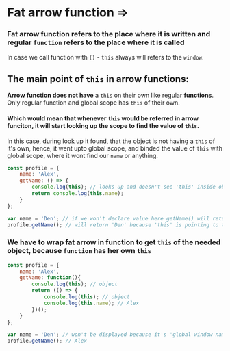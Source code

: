 # Fat arrow function =>

### Fat arrow function refers to the place where it is written and regular `function` refers to the place where it is called

In case we call function with `()` - `this` always will refers to the `window`.

## The main point of `this` in arrow functions:
**Arrow function does not have** a `this` on their own like regular **functions**. Only regular function and global scope has `this` of their own.

#### Which would mean that whenever `this` would be referred in **arrow funciton**, it will start looking **up the scope** to find the value of `this`.

In this case, during look up it found, that the object is not having a `this` of it's own, hence, it went upto global scope, and binded the value of `this` with global scope, where it wont find our `name` or anything. 

```javascript
const profile = {
    name: 'Alex',
    getName: () => {
        console.log(this); // looks up and doesn't see 'this' inside object so refers to the 'window'
        return console.log(this.name);
    }
};

var name = 'Den'; // if we won't declare value here getName() will return undefined and error
profile.getName(); // will return 'Den' because 'this' is pointing to the window object
```

### We have to wrap **fat arrow** in function to get `this` of the needed object, because `function` has her own `this`
```javascript
const profile = {
    name: 'Alex',
    getName: function(){
        console.log(this); // object
        return (() => {
            console.log(this); // object
            console.log(this.name); // Alex
        })();
    }
};

var name = 'Den'; // won't be displayed because it's 'global window name'
profile.getName(); // Alex
```
